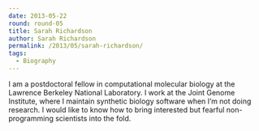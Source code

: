```yaml
---
date: 2013-05-22
round: round-05
title: Sarah Richardson
author: Sarah Richardson
permalink: /2013/05/sarah-richardson/
tags:
  - Biography
---
```

I am a postdoctoral fellow in computational molecular biology at the Lawrence Berkeley National Laboratory. I work at the Joint Genome Institute, where I maintain synthetic biology software when I&#8217;m not doing research. I would like to know how to bring interested but fearful non-programming scientists into the fold.
